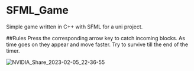 # SFML_Game
Simple game written in C++ with SFML for a uni project.

##Rules
Press the corresponding arrow key to catch incoming blocks. As time goes on they appear and move faster. Try to survive till the end of the timer.

![NVIDIA_Share_2023-02-05_22-36-55](https://user-images.githubusercontent.com/22894343/216847482-c93ab2d8-c7ce-4bf5-9ea9-4e28c5f9f917.png)
